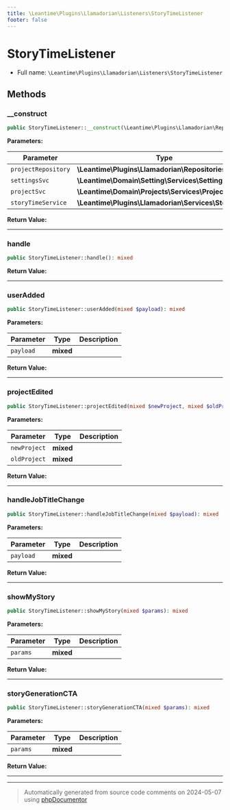 ```yaml
---
title: \Leantime\Plugins\Llamadorian\Listeners\StoryTimeListener
footer: false
---
```


# StoryTimeListener





* Full name: `\Leantime\Plugins\Llamadorian\Listeners\StoryTimeListener`



## Methods

### __construct



```php
public StoryTimeListener::__construct(\Leantime\Plugins\Llamadorian\Repositories\Project $projectRepository, \Leantime\Domain\Setting\Services\Setting $settingsSvc, \Leantime\Domain\Projects\Services\Projects $projectSvc, \Leantime\Plugins\Llamadorian\Services\StoryTime $storyTimeService): mixed
```








**Parameters:**

| Parameter | Type | Description |
|-----------|------|-------------|
| `projectRepository` | **\Leantime\Plugins\Llamadorian\Repositories\Project** |  |
| `settingsSvc` | **\Leantime\Domain\Setting\Services\Setting** |  |
| `projectSvc` | **\Leantime\Domain\Projects\Services\Projects** |  |
| `storyTimeService` | **\Leantime\Plugins\Llamadorian\Services\StoryTime** |  |


**Return Value:**





---
### handle



```php
public StoryTimeListener::handle(): mixed
```









**Return Value:**





---
### userAdded



```php
public StoryTimeListener::userAdded(mixed $payload): mixed
```








**Parameters:**

| Parameter | Type | Description |
|-----------|------|-------------|
| `payload` | **mixed** |  |


**Return Value:**





---
### projectEdited



```php
public StoryTimeListener::projectEdited(mixed $newProject, mixed $oldProject): mixed
```








**Parameters:**

| Parameter | Type | Description |
|-----------|------|-------------|
| `newProject` | **mixed** |  |
| `oldProject` | **mixed** |  |


**Return Value:**





---
### handleJobTitleChange



```php
public StoryTimeListener::handleJobTitleChange(mixed $payload): mixed
```








**Parameters:**

| Parameter | Type | Description |
|-----------|------|-------------|
| `payload` | **mixed** |  |


**Return Value:**





---
### showMyStory



```php
public StoryTimeListener::showMyStory(mixed $params): mixed
```








**Parameters:**

| Parameter | Type | Description |
|-----------|------|-------------|
| `params` | **mixed** |  |


**Return Value:**





---
### storyGenerationCTA



```php
public StoryTimeListener::storyGenerationCTA(mixed $params): mixed
```








**Parameters:**

| Parameter | Type | Description |
|-----------|------|-------------|
| `params` | **mixed** |  |


**Return Value:**





---


---
> Automatically generated from source code comments on 2024-05-07 using [phpDocumentor](http://www.phpdoc.org/)
